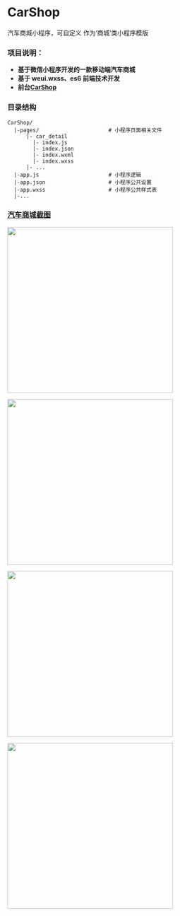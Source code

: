 # CarShop
汽车商城小程序，可自定义 作为‘商城’类小程序模版

### 项目说明：

- **基于微信小程序开发的一款移动端汽车商城**
- **基于 weui.wxss、es6 前端技术开发**
- **前台[CarShop](https://github.com/kuhami/CarShop/)**

### 目录结构
    
    CarShop/
      |-pages/                      # 小程序页面相关文件
          |- car_detail
            |- index.js
            |- index.json
            |- index.wxml
            |- index.wxss
          |- ...
      |-app.js                      # 小程序逻辑
      |-app.json                    # 小程序公共设置
      |-app.wxss                    # 小程序公共样式表
      |-...

### [汽车商城截图](https://github.com/kuhami/CarShop)

<p><a target="_blank" href="https://github.com/kuhami/CarShop/blob/master/image/jt4.jpeg"><img src="https://raw.githubusercontent.com/kuhami/CarShop/master/image/jt4.jpeg" width="375px" style="max-width:100%;"></a></p>

<p><a target="_blank" href="https://github.com/kuhami/CarShop/blob/master/image/jt3.jpeg"><img src="https://raw.githubusercontent.com/kuhami/CarShop/master/image/jt3.jpeg" width="375px" style="max-width:100%;"></a></p>

<p><a target="_blank" href="https://github.com/kuhami/CarShop/blob/master/image/jt2.jpeg"><img src="https://raw.githubusercontent.com/kuhami/CarShop/master/image/jt2.jpeg" width="375px" style="max-width:100%;"></a></p>

<p><a target="_blank" href="https://github.com/kuhami/CarShop/blob/master/image/jt1.png"><img src="https://raw.githubusercontent.com/kuhami/CarShop/master/image/jt1.png" width="375px" style="max-width:100%;"></a></p>

